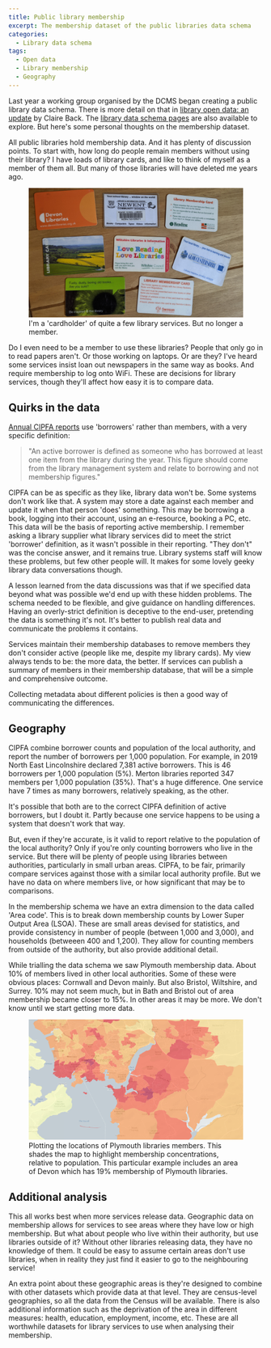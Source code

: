 ```yaml
---
title: Public library membership
excerpt: The membership dataset of the public libraries data schema
categories:
  - Library data schema
tags:
  - Open data
  - Library membership
  - Geography
---
```


Last year a working group organised by the DCMS began creating a public library data schema. There is more detail on that in [library open data: an update](https://dcmslibraries.blog.gov.uk/2020/08/03/library-open-data-an-update/) by Claire Back. The [library data schema pages](https://schema.librarydata.uk) are also available to explore. But here's some personal thoughts on the membership dataset.

All public libraries hold membership data. And it has plenty of discussion points. To start with, how long do people remain members without using their library? I have loads of library cards, and like to think of myself as a member of them all. But many of those libraries will have deleted me years ago.

<figure>
  <img src="https://github.com/LibrariesHacked/librarieshacked.github.io/raw/master/images/2020-08-24-library-cards.jpg" alt="A set of library cards including a school library and 7 other library services"/>
  <figcaption>I'm a 'cardholder' of quite a few library services. But no longer a member.</figcaption>
</figure>

Do I even need to be a member to use these libraries? People that only go in to read papers aren't. Or those working on laptops. Or are they? I've heard some services insist loan out newspapers in the same way as books. And require membership to log onto WiFi. These are decisions for library services, though they'll affect how easy it is to compare data.

## Quirks in the data

[Annual CIPFA reports](https://www.cipfa.org/services/comparative-profiles/public-libraries/cipfastats-library-profiles-english-authorities-2019) use 'borrowers' rather than members, with a very specific definition:

> "An active borrower is defined as someone who has borrowed at least one item from the library during the year. This figure should come from the library management system and relate to borrowing and not membership figures."

CIPFA can be as specific as they like, library data won't be. Some systems don't work like that. A system may store a date against each member and update it when that person 'does' something. This may be borrowing a book, logging into their account, using an e-resource, booking a PC, etc. This data will be the basis of reporting active membership. I remember asking a library supplier what library services did to meet the strict 'borrower' definition, as it wasn't possible in their reporting. "They don't" was the concise answer, and it remains true. Library systems staff will know these problems, but few other people will. It makes for some lovely geeky library data conversations though.

A lesson learned from the data discussions was that if we specified data beyond what was possible we'd end up with these hidden problems. The schema needed to be flexible, and give guidance on handling differences. Having an overly-strict definition is deceptive to the end-user, pretending the data is something it's not. It's better to publish real data and communicate the problems it contains.

Services maintain their membership databases to remove members they don't consider active (people like me, despite my library cards). My view always tends to be: the more data, the better. If services can publish a summary of members in their membership database, that will be a simple and comprehensive outcome.

Collecting metadata about different policies is then a good way of communicating the differences.

## Geography

CIPFA combine borrower counts and population of the local authority, and report the number of borrowers per 1,000 population. For example, in 2019 North East Lincolnshire declared 7,381 active borrowers. This is 46 borrowers per 1,000 population (5%). Merton libraries reported 347 members per 1,000 population (35%). That's a huge difference. One service have 7 times as many borrowers, relatively speaking, as the other.

It's possible that both are to the correct CIPFA definition of active borrowers, but I doubt it. Partly because one service happens to be using a system that doesn't work that way.

But, even if they're accurate, is it valid to report relative to the population of the local authority? Only if you're only counting borrowers who live in the service. But there will be plenty of people using libraries between authorities, particularly in small urban areas. CIPFA, to be fair, primarily compare services against those with a similar local authority profile. But we have no data on where members live, or how significant that may be to comparisons.

In the membership schema we have an extra dimension to the data called 'Area code'. This is to break down membership counts by Lower Super Output Area (LSOA). These are small areas devised for statistics, and provide consistency in number of people (between 1,000 and 3,000), and households (betweeen 400 and 1,200). They allow for counting members from outside of the authority, but also provide additional detail.

While trialling the data schema we saw Plymouth membership data. About 10% of members lived in other local authorities. Some of these were obvious places: Cornwall and Devon mainly. But also Bristol, Wiltshire, and Surrey. 10% may not seem much, but in Bath and Bristol out of area membership became closer to 15%. In other areas it may be more. We don't know until we start getting more data.

<figure>
  <img src="https://github.com/LibrariesHacked/librarieshacked.github.io/raw/master/images/2020-08-24-plymouth-members.png" alt="Plymouth library membership plotted on a map and shaded by concentration of members relative to population"/>
  <figcaption>Plotting the locations of Plymouth libraries members. This shades the map to highlight membership concentrations, relative to population. This particular example includes an area of Devon which has 19% membership of Plymouth libraries.</figcaption>
</figure>

## Additional analysis

This all works best when more services release data. Geographic data on membership allows for services to see areas where they have low or high membership. But what about people who live within their authority, but use libraries outside of it? Without other libraries releasing data, they have no knowledge of them. It could be easy to assume certain areas don't use libraries, when in reality they just find it easier to go to the neighbouring service!

An extra point about these geographic areas is they're designed to combine with other datasets which provide data at that level. They are census-level geographies, so all the data from the Census will be available. There is also additional information such as the deprivation of the area in different measures: health, education, employment, income, etc. These are all worthwhile datasets for library services to use when analysing their membership.
